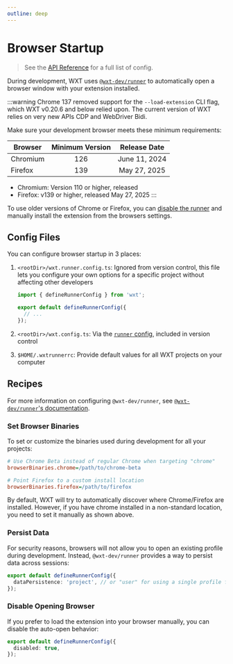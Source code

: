 ```yaml
---
outline: deep
---
```


# Browser Startup

> See the [API Reference](/api/reference/wxt/interfaces/WebExtConfig) for a full list of config.

During development, WXT uses [`@wxt-dev/runner`](https://www.npmjs.com/package/@wxt-dev/runner) to automatically open a browser window with your extension installed.

:::warning
Chrome 137 removed support for the `--load-extension` CLI flag, which WXT v0.20.6 and below relied upon. The current version of WXT relies on very new APIs CDP and WebDriver Bidi.

Make sure your development browser meets these minimum requirements:

| Browser  | Minimum Version | Release Date  |
| -------- | :-------------: | :-----------: |
| Chromium |       126       | June 11, 2024 |
| Firefox  |       139       | May 27, 2025  |

- Chromium: Version 110 or higher, released
- Firefox: v139 or higher, released May 27, 2025
  :::

To use older versions of Chrome or Firefox, you can [disable the runner](#disable-opening-browser) and manually install the extension from the browsers settings.

## Config Files

You can configure browser startup in 3 places:

1. `<rootDir>/wxt.runner.config.ts`: Ignored from version control, this file lets you configure your own options for a specific project without affecting other developers

   ```ts [wxt.runner.config.ts]
   import { defineRunnerConfig } from 'wxt';

   export default defineRunnerConfig({
     // ...
   });
   ```

2. `<rootDir>/wxt.config.ts`: Via the [`runner` config](/api/reference/wxt/interfaces/InlineConfig#runner), included in version control
3. `$HOME/.wxtrunnerrc`: Provide default values for all WXT projects on your computer

## Recipes

For more information on configuring `@wxt-dev/runner`, see [`@wxt-dev/runner`'s documentation](/runner#options).

### Set Browser Binaries

To set or customize the binaries used during development for all your projects:

```ini [$HOME/.wxtrunnerrc]
# Use Chrome Beta instead of regular Chrome when targeting "chrome"
browserBinaries.chrome=/path/to/chrome-beta

# Point Firefox to a custom install location
browserBinaries.firefox=/path/to/firefox
```

By default, WXT will try to automatically discover where Chrome/Firefox are installed. However, if you have chrome installed in a non-standard location, you need to set it manually as shown above.

### Persist Data

For security reasons, browsers will not allow you to open an existing profile during development. Instead, `@wxt-dev/runner` provides a way to persist data across sessions:

```ts [wxt.runner.config.ts]
export default defineRunnerConfig({
  dataPersistence: 'project', // or "user" for using a single profile for all projects
});
```

### Disable Opening Browser

If you prefer to load the extension into your browser manually, you can disable the auto-open behavior:

```ts [wxt.runner.config.ts]
export default defineRunnerConfig({
  disabled: true,
});
```
